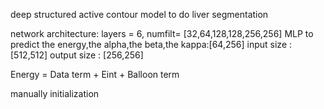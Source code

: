 deep structured active contour model to do liver segmentation

network architecture:
layers = 6,
numfilt= [32,64,128,128,256,256]
MLP to predict the energy,the alpha,the beta,the kappa:[64,256]
input size : [512,512]
output size : [256,256]

Energy = Data term + Eint + Balloon term

manually initialization 
